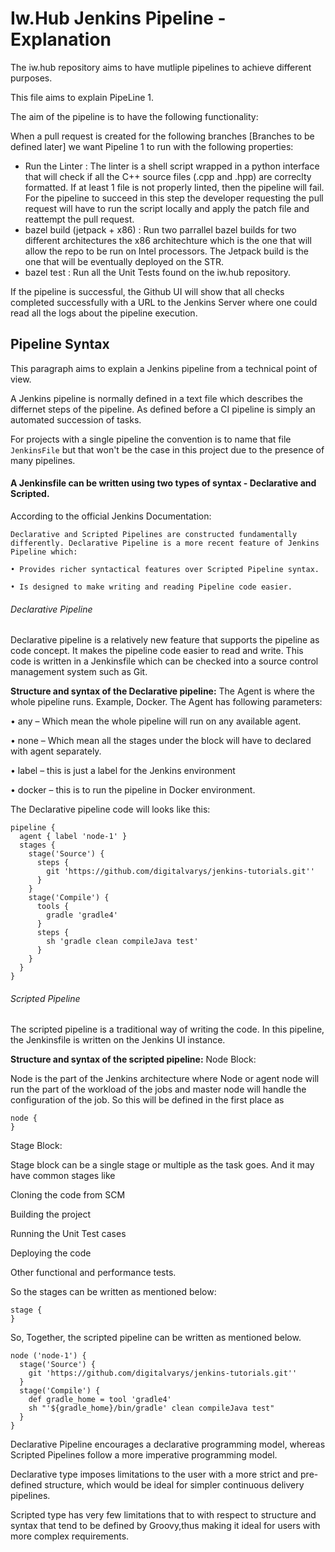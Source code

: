 # Iw.Hub Jenkins Pipeline - Explanation #

The iw.hub repository aims to have mutliple pipelines to achieve different purposes.

This file aims to explain PipeLine 1.

The aim of the pipeline is to have the following functionality:

When a pull request is created for the following branches [Branches to be defined later] we want Pipeline 1 to run with the following properties:

* Run the Linter : The linter is a shell script wrapped in a python interface that will check if all the C++ source files (.cpp and .hpp) are correclty formatted. If at least 1 file is not properly linted, then the pipeline will fail. For the pipeline to succeed in this step the developer requesting the pull request will have to run the script locally and apply the patch file and reattempt the pull request.
* bazel build (jetpack + x86) : Run two parrallel bazel builds for two different architectures the x86 architechture which is the one that will allow the repo to be run on Intel processors. The Jetpack build is the one that will be eventually deployed on the STR.
*  bazel test : Run all the Unit Tests found on the iw.hub repository.

If the pipeline is successful, the Github UI will show that all checks completed successfully with a URL to the Jenkins Server where one could read all the logs about the pipeline execution.

## Pipeline Syntax ## 
This paragraph aims to explain a Jenkins pipeline from a technical point of view.

A Jenkins pipeline is normally defined in a text file which describes the differnet steps of the pipeline. As defined before a CI pipeline is simply an automated succession of tasks.

For projects with a single pipeline the convention is to name that file `JenkinsFile` but that won't be the case in this project due to the presence of many pipelines.

#### A Jenkinsfile can be written using two types of syntax - Declarative and Scripted. ####

According to the official Jenkins Documentation:

```console
Declarative and Scripted Pipelines are constructed fundamentally differently. Declarative Pipeline is a more recent feature of Jenkins Pipeline which:

• Provides richer syntactical features over Scripted Pipeline syntax.

• Is designed to make writing and reading Pipeline code easier.
```

###### Declarative Pipeline ######

Declarative pipeline is a relatively new feature that supports the pipeline as code concept. It makes the pipeline code easier to read and write. This code is written in a Jenkinsfile which can be checked into a source control management system such as Git.

**Structure and syntax of the Declarative pipeline:**
The Agent is where the whole pipeline runs. Example, Docker. The Agent has following parameters:

• any – Which mean the whole pipeline will run on any available agent.

• none – Which mean all the stages under the block will have to declared with agent separately.

• label –  this is just a label for the Jenkins environment

• docker –  this is to run the pipeline in Docker environment.

The Declarative pipeline code will looks like this:

```Jenkins
pipeline {
  agent { label 'node-1' }
  stages {
    stage('Source') {
      steps {
        git 'https://github.com/digitalvarys/jenkins-tutorials.git''
      }
    }
    stage('Compile') {
      tools {
        gradle 'gradle4'
      }
      steps {
        sh 'gradle clean compileJava test'
      }
    }
  }
}
```

###### Scripted Pipeline ######
 The scripted pipeline is a traditional way of writing the code. In this pipeline, the Jenkinsfile is written on the Jenkins UI instance.

 **Structure and syntax of the scripted pipeline:**
 Node Block:

 Node is the part of the Jenkins architecture where Node or agent node will run the part of the workload of the jobs and master node will handle the configuration of the job. So this will be defined in the first place as

```console
node {
}
```
Stage Block:

Stage block can be a single stage or multiple as the task goes. And it may have common stages like

Cloning the code from SCM

Building the project

Running the Unit Test cases

Deploying the code

Other functional and performance tests.

So the stages can be written as mentioned below:

```code
stage {
}
```
So, Together, the scripted pipeline can be written as mentioned below.
```code
node ('node-1') {
  stage('Source') {
    git 'https://github.com/digitalvarys/jenkins-tutorials.git''
  }
  stage('Compile') {
    def gradle_home = tool 'gradle4'
    sh "'${gradle_home}/bin/gradle' clean compileJava test"
  }
}
```

Declarative Pipeline encourages a declarative programming model, whereas Scripted Pipelines follow a more imperative programming model. 

Declarative type imposes limitations to the user with a more strict and pre-defined structure, which would be ideal  for simpler continuous delivery pipelines. 

Scripted type has very few limitations that to with respect to structure and syntax that tend to be defined by Groovy,thus making it ideal for users with more complex requirements. 